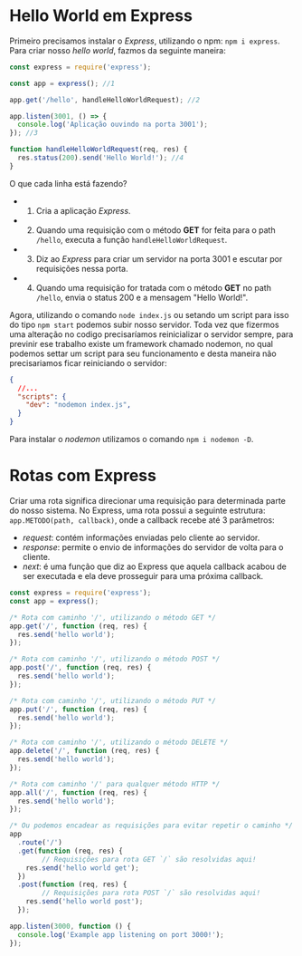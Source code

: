 # Hello World em Express
Primeiro precisamos instalar o _Express_, utilizando o npm: `npm i express`.
Para criar nosso _hello world_, fazmos da seguinte maneira:
```js
const express = require('express');

const app = express(); //1

app.get('/hello', handleHelloWorldRequest); //2

app.listen(3001, () => {
  console.log('Aplicação ouvindo na porta 3001');
}); //3

function handleHelloWorldRequest(req, res) {
  res.status(200).send('Hello World!'); //4
}
```
O que cada linha está fazendo?
- 1. Cria a aplicação _Express_.
- 2. Quando uma requisição com o método __GET__ for feita para o path `/hello`, executa a função `handleHelloWorldRequest`.
- 3. Diz ao _Express_ para criar um servidor na porta 3001 e escutar por requisições nessa porta.
- 4. Quando uma requisição for tratada com o método __GET__ no path `/hello`, envia o status 200 e a mensagem "Hello World!".

Agora, utilizando o comando `node index.js` ou setando um script para isso do tipo `npm start` podemos subir nosso servidor.
Toda vez que fizermos uma alteração no codigo precisaríamos reinicializar o servidor sempre, para previnir ese trabalho existe um
framework chamado nodemon, no qual podemos settar um script para seu funcionamento e desta maneira não precisariamos ficar
reiniciando o servidor:
```json
{
  //...
  "scripts": {
    "dev": "nodemon index.js",
  }
}
```
Para instalar o _nodemon_ utilizamos o comando `npm i nodemon -D`.

# Rotas com Express
Criar uma rota significa direcionar uma requisição para determinada parte do nosso sistema.
No Express, uma rota possui a seguinte estrutura: `app.METODO(path, callback)`, onde a callback recebe até 3 parâmetros:
- _request_: contém informações enviadas pelo cliente ao servidor.
- _response_: permite o envio de informações do servidor de volta para o cliente.
- _next_: é uma função que diz ao Express que aquela callback acabou de ser executada e ela deve prosseguir para uma próxima callback.

```js
const express = require('express');
const app = express();

/* Rota com caminho '/', utilizando o método GET */
app.get('/', function (req, res) {
  res.send('hello world');
});

/* Rota com caminho '/', utilizando o método POST */
app.post('/', function (req, res) {
  res.send('hello world');
});

/* Rota com caminho '/', utilizando o método PUT */
app.put('/', function (req, res) {
  res.send('hello world');
});

/* Rota com caminho '/', utilizando o método DELETE */
app.delete('/', function (req, res) {
  res.send('hello world');
});

/* Rota com caminho '/' para qualquer método HTTP */
app.all('/', function (req, res) {
  res.send('hello world');
});

/* Ou podemos encadear as requisições para evitar repetir o caminho */
app
  .route('/')
  .get(function (req, res) {
        // Requisições para rota GET `/` são resolvidas aqui!
    res.send('hello world get');
  })
  .post(function (req, res) {
        // Requisições para rota POST `/` são resolvidas aqui!
    res.send('hello world post');
  });

app.listen(3000, function () {
  console.log('Example app listening on port 3000!');
});
```